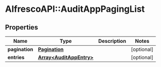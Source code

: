 # AlfrescoAPI::AuditAppPagingList

## Properties
Name | Type | Description | Notes
------------ | ------------- | ------------- | -------------
**pagination** | [**Pagination**](Pagination.md) |  | [optional] 
**entries** | [**Array&lt;AuditAppEntry&gt;**](AuditAppEntry.md) |  | [optional] 


